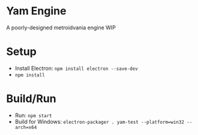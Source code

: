 # Yam Engine

A poorly-designed metroidvania engine WIP

# Setup
  - Install Electron: `npm install electron --save-dev`
  - `npm install`

# Build/Run
  - Run: `npm start`
  - Build for Windows: `electron-packager . yam-test --platform=win32 --arch=x64`